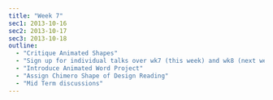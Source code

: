 ```yaml
---
title: "Week 7"
sec1: 2013-10-16
sec2: 2013-10-17
sec3: 2013-10-18
outline:
  - "Critique Animated Shapes"
  - "Sign up for individual talks over wk7 (this week) and wk8 (next week)"
  - "Introduce Animated Word Project"
  - "Assign Chimero Shape of Design Reading"
  - "Mid Term discussions"
---
```


